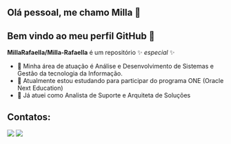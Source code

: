 ## Olá pessoal, me chamo Milla 👋
## Bem vindo ao meu perfil GitHub 👋

**MillaRafaella/Milla-Rafaella** é um repositório ✨ _especial_ ✨

- 🔭 Minha área de atuação é Análise e Desenvolvimento de Sistemas e Gestão da tecnologia da Informação.
- 🌱 Atualmente estou estudando para participar do programa ONE (Oracle Next Education)
- 💬 Já atuei como Analista de Suporte e Arquiteta de Soluções

## Contatos:
<div>
<a href = "mailto:mrrborges84@gmail.com"><img loading="lazy" src="https://img.shields.io/badge/Gmail-D14836?style=for-the-badge&logo=gmail&logoColor=white" target="_blank"></a>
<a href="https://www.linkedin.com/in/milla-rafaella-ruivo-borges" target="_blank"><img loading="lazy" src="https://img.shields.io/badge/-LinkedIn-%230077B5?style=for-the-badge&logo=linkedin&logoColor=white" target="_blank"></a>   
</div>

